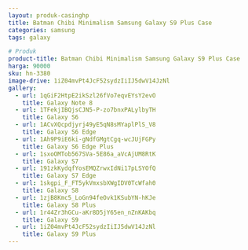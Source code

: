 ```yaml
---
layout: produk-casinghp
title: Batman Chibi Minimalism Samsung Galaxy S9 Plus Case
categories: samsung
tags: galaxy

# Produk
product-title: Batman Chibi Minimalism Samsung Galaxy S9 Plus Case
harga: 90000
sku: hn-3380
image-drive: 1iZ04mvPt4JcF52sydzIiIJ5dwV14JzNl
gallery:
  - url: 1qGiF2HtpE2ikSzl26fVo7eqvEYsY2evO
    title: Galaxy Note 8
  - url: 1TFekjIBQjsCJN5-P-zo7bnxPALylbyTH
    title: Galaxy S6
  - url: 1ACvXQcpdjyrj49yE5qN8sMYaplPlS_V8
    title: Galaxy S6 Edge
  - url: 1Ah9P9iE6ki-gNdfGMgtCgq-wcJUjFGPy
    title: Galaxy S6 Edge Plus
  - url: 1sxoOMTob567SVa-5E86a_aVcAjUM8RtK
    title: Galaxy S7
  - url: 191zkKydqfYosEMQZrwxIdNi17pLSYOfQ
    title: Galaxy S7 Edge
  - url: 1skgpi_F_FT5ykVmxsbXWgIDV0TcWfah0
    title: Galaxy S8
  - url: 1zjB8Kmc5_LoGn94feOvk1KSubYN-hKJe
    title: Galaxy S8 Plus
  - url: 1r44Zr3hGCu-aKr8D5jY65en_nZnKAKbq
    title: Galaxy S9
  - url: 1iZ04mvPt4JcF52sydzIiIJ5dwV14JzNl
    title: Galaxy S9 Plus
---
```


